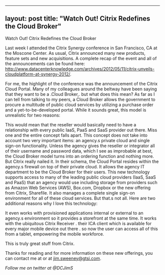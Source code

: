 
---
layout: post
title: "Watch Out! Citrix Redefines the Cloud Broker"
---


Watch Out! Citrix Redefines the Cloud Broker

Last week I attended the Citrix Synergy conference in San Francisco, CA at the Moscone Center. As usual, Citrix announced many new products, feature sets and new acquisitions. A complete recap of the event and all of the announcements can be found here:  http://www.datacenterknowledge.com/archives/2012/05/11/citrix-unveils-cloudplatform-at-synergy-2012/.

For me, the highlight of the conference was the announcement of the Citrix Cloud Portal.  Many of my colleagues around the beltway have been saying that they want to be a .Cloud Broker,. but what does this mean?  As far as I can tell from talking to my peers, a Cloud Broker allows the government to procure a multitude of public cloud services by utilizing a purchase order and a yet-to-be-developed portal.  While it sounds great, this model is unrealistic for two reasons:

 This would mean that the reseller would basically need to have a relationship with every public IaaS, PaaS and SaaS provider out there.  Miss one and the entire concept falls apart.
This concept does not take into account two very important items:  an agency.s private cloud and single sign-on functionality.  Unless the agency gives the reseller or integrator all of their username and password data, which I see as improbable at best, the Cloud Broker model turns into an ordering function and nothing more.
But Citrix really nailed it.  In their schema, the Cloud Portal resides within the agency.s firewall on top of their private cloud. It allows the agency IT department to be the Cloud Broker for their users. This new technology supports access to many of the leading public cloud providers (IaaS, SaaS and PaaS) that an agency would use including storage from providers such as Amazon Web Services (AWS), Box.com, Dropbox or the new offering from Citrix, Sharefile. It also manages a complete single sign-on environment for all of these cloud services. But that.s not all.  Here are two additional reasons why I love this technology:

 It even works with provisioned applications internal or external to an agency.s environment so it provides a storefront at the same time.
It works with the ubiquitous Citrix Receiver . their ICA client which is available for every major mobile device out there . so now the user can access all of this from a tablet, empowering the mobile workforce.

This is truly great stuff from Citrix.  


Thanks for reading and for more information on these new offerings, you can contact me at or at jim.sweeney@gtsi.com.

*Follow me on twitter at @DCJimS*
